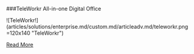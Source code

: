 ###TeleWorkr
All-in-one Digital Office

![TeleWorkr!] (articles/solutions/enterprise.md/custom.md/articleadv.md/teleworkr.png =120x140 "TeleWorkr")

<a href="/products/teleworkr">Read More</a>